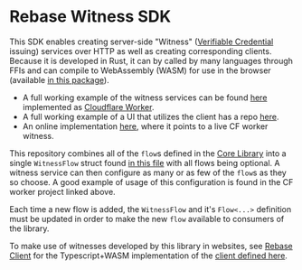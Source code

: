 # Rebase Witness SDK

This SDK enables creating server-side "Witness" ([Verifiable Credential](https://www.w3.org/TR/vc-data-model/) issuing) services over HTTP as well as creating corresponding clients. Because it is developed in Rust, it can by called by many languages through FFIs and can compile to WebAssembly (WASM) for use in the browser (available [in this package](../../js/rebase-client)).

* A full working example of the witness services can be found [here](../rebase_cf_worker/) implemented as [Cloudflare Worker](https://workers.cloudflare.com/). 
* A full working example of a UI that utilizes the client has a repo [here](../../demo/dapp). 
* An online implementation [here](https://rebase.pages.dev), where it points to a live CF worker witness.

This repository combines all of the `flow`s defined in the [Core Library](../rebase/) into a single `WitnessFlow` struct found [in this file](./src//types.rs) with all flows being optional. A witness service can then configure as many or as few of the `flow`s as they so choose. A good example of usage of this configuration is found in the CF worker project linked above.

Each time a new flow is added, the `WitnessFlow` and it's `Flow<...>` definition must be updated in order to make the new `flow` available to consumers of the library. 

To make use of witnesses developed by this library in websites, see [Rebase Client](../../js/rebase-client/) for the Typescript+WASM implementation of the [client defined here](./src/client.rs).